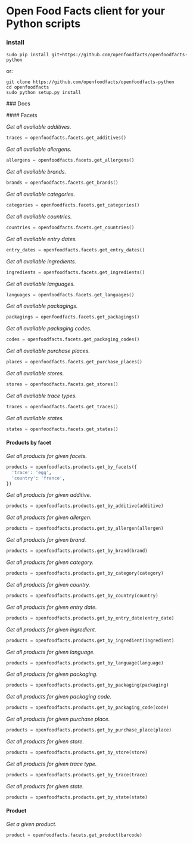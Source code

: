 # Open Food Facts client for your Python scripts


### install

    sudo pip install git+https://github.com/openfoodfacts/openfoodfacts-python

or:

    git clone https://github.com/openfoodfacts/openfoodfacts-python
    cd openfoodfacts
    sudo python setup.py install


### Docs

#### Facets

*Get all available additives.*

```python
traces = openfoodfacts.facets.get_additives()
```

*Get all available allergens.*

```python
allergens = openfoodfacts.facets.get_allergens()
```

*Get all available brands.*

```python
brands = openfoodfacts.facets.get_brands()
```

*Get all available categories.*

```python
categories = openfoodfacts.facets.get_categories()
```

*Get all available countries.*

```python
countries = openfoodfacts.facets.get_countries()
```

*Get all available entry dates.*

```python
entry_dates = openfoodfacts.facets.get_entry_dates()
```

*Get all available ingredients.*

```python
ingredients = openfoodfacts.facets.get_ingredients()
```

*Get all available languages.*

```python
languages = openfoodfacts.facets.get_languages()
```

*Get all available packagings.*

```python
packagings = openfoodfacts.facets.get_packagings()
```

*Get all available packaging codes.*

```python
codes = openfoodfacts.facets.get_packaging_codes()
```

*Get all available purchase places.*

```python
places = openfoodfacts.facets.get_purchase_places()
```

*Get all available stores.*

```python
stores = openfoodfacts.facets.get_stores()
```

*Get all available trace types.*

```python
traces = openfoodfacts.facets.get_traces()
```

*Get all available states.*

```python
states = openfoodfacts.facets.get_states()
```

#### Products by facet

*Get all products for given facets.*

```python
products = openfoodfacts.products.get_by_facets({
  'trace': 'egg',
  'country': 'france',
})
```

*Get all products for given additive.*

```python
products = openfoodfacts.products.get_by_additive(additive)
```

*Get all products for given allergen.*

```python
products = openfoodfacts.products.get_by_allergen(allergen)
```

*Get all products for given brand.*

```python
products = openfoodfacts.products.get_by_brand(brand)
```

*Get all products for given category.*

```python
products = openfoodfacts.products.get_by_category(category)
```

*Get all products for given country.*

```python
products = openfoodfacts.products.get_by_country(country)
```

*Get all products for given entry date.*

```python
products = openfoodfacts.products.get_by_entry_date(entry_date)
```

*Get all products for given ingredient.*

```python
products = openfoodfacts.products.get_by_ingredient(ingredient)
```

*Get all products for given language.*

```python
products = openfoodfacts.products.get_by_language(language)
```

*Get all products for given packaging.*

```python
products = openfoodfacts.products.get_by_packaging(packaging)
```

*Get all products for given packaging code.*

```python
products = openfoodfacts.products.get_by_packaging_code(code)
```

*Get all products for given purchase place.*

```python
products = openfoodfacts.products.get_by_purchase_place(place)
```

*Get all products for given store.*

```python
products = openfoodfacts.products.get_by_store(store)
```

*Get all products for given trace type.*

```python
products = openfoodfacts.products.get_by_trace(trace)
```

*Get all products for given state.*

```python
products = openfoodfacts.products.get_by_state(state)
```


#### Product

*Get a given product.*

```python
product = openfoodfacts.facets.get_product(barcode)
```
